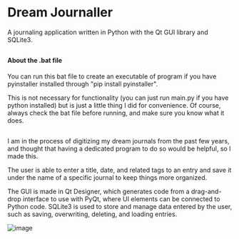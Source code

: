 # Dream Journaller
A journaling application written in Python with the Qt GUI library and SQLite3.
##
#### About the .bat file
You can run this bat file to create an executable of program if you have pyinstaller installed through "pip install pyinstaller".

This is not necessary for functionality (you can just run main.py if you have python installed) but is just a little thing I did for convenience.
Of course, always check the bat file before running, and make sure you know what it does.
##
I am in the process of digitizing my dream journals from the past few years, and thought that having a dedicated program to do so would be helpful, so I made this.

The user is able to enter a title, date, and related tags to an entry and save it under the name of a specific journal to keep things more organized.

The GUI is made in Qt Designer, which generates code from a drag-and-drop interface to use with PyQt, where UI elements can be connected to Python code. SQLite3 is used to store and manage data entered by the user, such as saving, overwriting, deleting, and loading entries.

![image](https://user-images.githubusercontent.com/63424655/149020922-f2c524e6-c0c8-43c6-8608-b7895557e1f2.png)
